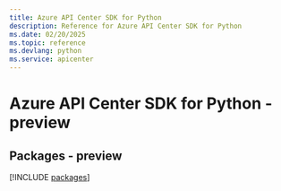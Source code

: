 ```yaml
---
title: Azure API Center SDK for Python
description: Reference for Azure API Center SDK for Python
ms.date: 02/20/2025
ms.topic: reference
ms.devlang: python
ms.service: apicenter
---
```

# Azure API Center SDK for Python - preview
## Packages - preview
[!INCLUDE [packages](api-center-index.md)]